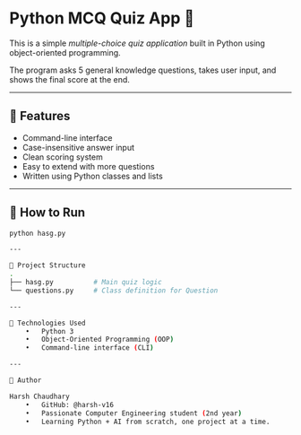 # Python MCQ Quiz App 🎯

This is a simple *multiple-choice quiz application* built in Python using object-oriented programming.

The program asks 5 general knowledge questions, takes user input, and shows the final score at the end.

---

## 🧠 Features

- Command-line interface
- Case-insensitive answer input
- Clean scoring system
- Easy to extend with more questions
- Written using Python classes and lists

---

## 🧪 How to Run

```bash
python hasg.py

---

📁 Project Structure
.
├── hasg.py          # Main quiz logic
└── questions.py     # Class definition for Question

---

🔧 Technologies Used
	•	Python 3
	•	Object-Oriented Programming (OOP)
	•	Command-line interface (CLI)

---

🙋 Author

Harsh Chaudhary
	•	GitHub: @harsh-v16
	•	Passionate Computer Engineering student (2nd year)
	•	Learning Python + AI from scratch, one project at a time.
